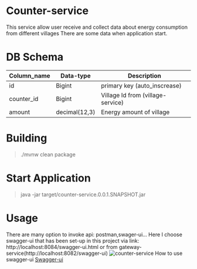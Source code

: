 # Counter-service
This service allow user receive and collect data about energy consumption from different villages
There are some data when application start.
# DB Schema
Column_name | Data-type | Description 
------------ | ------------- | ------------- 
id | Bigint | primary key (auto_inscrease)
counter_id | Bigint | Village Id from (village-service)
amount | decimal(12,3) | Energy amount of village
# Building
> ./mvnw clean package
# Start Application
> java -jar target/counter-service.0.0.1.SNAPSHOT.jar
# Usage
There are many option to invoke api: postman,swager-ui...
Here I choose swagger-ui that has been set-up in this project via link: http://localhost:8084/swagger-ui.html or from gateway-service(http://localhost:8082/swagger-ui)
![counter-service](https://serving.photos.photobox.com/80013698aaecb1fb78ac9290c361785c27cb1a8d6171dec0153e5761f958807fdf86812d.jpg)
How to use swagger-ui [Swagger-ui](https://swagger.io/tools/swagger-ui/)
